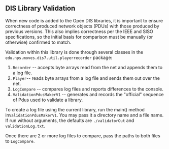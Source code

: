 
<h2>DIS Library Validation</h2>
When new code is added to the Open DIS libraries, it is important to ensure correctness of produced network objects (PDUs) with those produced by previous versions.  This also implies correctness per the IEEE and SISO specifications, so the initial basis for comparison must be manually (or otherwise) confirmed to match.

Validation within this library is done through several classes in the `edu.nps.moves.dis7.util.playerrecorder` package:

1.  `Recorder` -- accepts byte arrays read from the net and appends them to a log file.  
2. `Player`-- reads byte arrays from a log file and sends them out over the net.
3. `LogCompare` -- compares log files and reports differences to the console.
4. `ValidationPdusMakerV1` -- generates and records the "official" sequence of Pdus used to validate a library.

To create a log file using the current library, run the main() method in`ValidationPdusMakerV1`.  You may pass it a directory name and a file name.  If run without arguments, the defaults are `./validatorOut` and `validationLog.txt`.

Once there are 2 or more log files to compare, pass the paths to both files to `LogCompare`.
